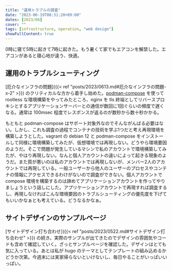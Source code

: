 ```yaml
---
title: "運用トラブルの調査"
date: "2023-06-19T08:31:20+09:00"
dates: [2023/06]
cover: ""
tags: [infrastructure, operation, "web design"]
showFullContent: true
---
```


0時に寝て5時に起きて7時に起きた。もう暑くて家でもエアコンを解禁した。エアコンがあると寝心地が違う、快適。

## 運用のトラブルシューティング

[厄介なインフラの問題]({{< ref "posts/2023/0613.md#厄介なインフラの問題-x-2" >}}) のクリティカルな方から着手し始めた。[podman-compose](https://github.com/containers/podman-compose) を使って rootless な環境構築をやってみたところ、nginx を tls 終端としてリバースプロキシとするアプリケーションサーバーとの通信が数回に1回ぐらいの頻度で遅くなる。通常は 100msec 程度でレスポンスが返るのが数秒から数十秒かかる。

もともと podman-compose はサポート対象外なのでそんながんばる必要はない。しかし、これも調査の過程でコンテナの技術を学ぶ1つだと考え再現環境を構築しようとした。vagrant の debian 12 と podman-compose をインストールして同様に環境構築してみたが、仮想環境では再現しない。どうやら環境要因のようだ。そこで問題が発生しているマシンで私のアカウントで環境構築してみたが、やはり再現しない。なんと個人アカウントの違いによって起きる現象のようだ。また質が悪いのは私のアカウントでは再現しないが、メンバー2人のアカウントでは再現している。一般ユーザーから他人のユーザーのプロセスやコンテナの情報にアクセスできるわけがないので調査ができない。個人アカウントで compose 環境を構築するのは諦めてアプリケーションアカウントを作ってやりましょうという話しにした。アプリケーションアカウントで再現すれば調査するし、再現しなければこんな環境要因のトラブルシューティングの優先度を下げてもいいかなぁとも考えている。どうなるかなぁ。

## サイトデザインのサンプルページ

[サイトデザイン打ち合わせ]({{< ref "posts/2023/0522.md#サイトデザイン打ち合わせ" >}}) の続き。実際のサンプルが出てきたのでデザインの雰囲気やコードも含めて確認していく。ざっとサンプルページを確認した。デザインはとても気に入っている。あとは私が hugo のテーマとしてテンプレートの組み込めるかどうか次第。今週末には実家帰らないといけないし、毎日やることがいっぱいいっぱい。
